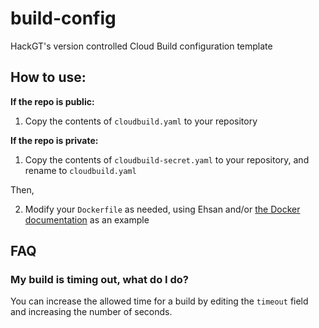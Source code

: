 # build-config
HackGT's version controlled Cloud Build configuration template

## How to use:

**If the repo is public:**

1. Copy the contents of `cloudbuild.yaml` to your repository

**If the repo is private:**

1. Copy the contents of `cloudbuild-secret.yaml` to your repository, and rename to `cloudbuild.yaml`

Then,

2. Modify your `Dockerfile` as needed, using Ehsan and/or [the Docker documentation](https://docs.docker.com/develop/develop-images/multistage-build/#use-multi-stage-builds) as an example

## FAQ

### My build is timing out, what do I do?
You can increase the allowed time for a build by editing the `timeout` field and increasing the number of seconds.
